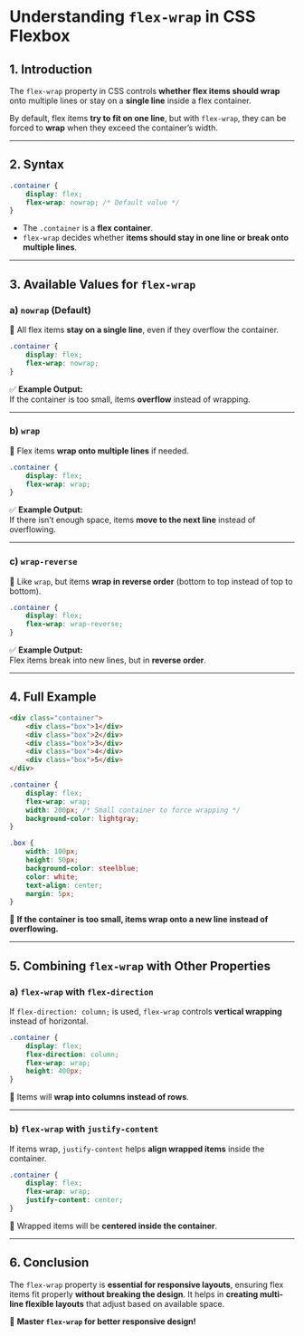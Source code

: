 # **Understanding `flex-wrap` in CSS Flexbox**  

## **1. Introduction**  
The `flex-wrap` property in CSS controls **whether flex items should wrap** onto multiple lines or stay on a **single line** inside a flex container.  

By default, flex items **try to fit on one line**, but with `flex-wrap`, they can be forced to **wrap** when they exceed the container’s width.

---

## **2. Syntax**  
```css
.container {
    display: flex;
    flex-wrap: nowrap; /* Default value */
}
```
- The `.container` is a **flex container**.
- `flex-wrap` decides whether **items should stay in one line or break onto multiple lines**.

---

## **3. Available Values for `flex-wrap`**  

### **a) `nowrap` (Default)**
📌 All flex items **stay on a single line**, even if they overflow the container.  
```css
.container {
    display: flex;
    flex-wrap: nowrap;
}
```
✅ **Example Output:**  
If the container is too small, items **overflow** instead of wrapping.  

---
### **b) `wrap`**
📌 Flex items **wrap onto multiple lines** if needed.  

```css
.container {
    display: flex;
    flex-wrap: wrap;
}
```
✅ **Example Output:**  
If there isn’t enough space, items **move to the next line** instead of overflowing.  

---
### **c) `wrap-reverse`**
📌 Like `wrap`, but items **wrap in reverse order** (bottom to top instead of top to bottom).  

```css
.container {
    display: flex;
    flex-wrap: wrap-reverse;
}
```
✅ **Example Output:**  
Flex items break into new lines, but in **reverse order**.

---

## **4. Full Example**
```html
<div class="container">
    <div class="box">1</div>
    <div class="box">2</div>
    <div class="box">3</div>
    <div class="box">4</div>
    <div class="box">5</div>
</div>
```
```css
.container {
    display: flex;
    flex-wrap: wrap;
    width: 200px; /* Small container to force wrapping */
    background-color: lightgray;
}

.box {
    width: 100px;
    height: 50px;
    background-color: steelblue;
    color: white;
    text-align: center;
    margin: 5px;
}
```
📌 **If the container is too small, items wrap onto a new line instead of overflowing.**  

---

## **5. Combining `flex-wrap` with Other Properties**  

### **a) `flex-wrap` with `flex-direction`**  
If `flex-direction: column;` is used, `flex-wrap` controls **vertical wrapping** instead of horizontal.

```css
.container {
    display: flex;
    flex-direction: column;
    flex-wrap: wrap;
    height: 400px;
}
```
🔹 Items will **wrap into columns instead of rows**.  

---
### **b) `flex-wrap` with `justify-content`**  
If items wrap, `justify-content` helps **align wrapped items** inside the container.

```css
.container {
    display: flex;
    flex-wrap: wrap;
    justify-content: center;
}
```
🔹 Wrapped items will be **centered inside the container**.

---

## **6. Conclusion**  
The `flex-wrap` property is **essential for responsive layouts**, ensuring flex items fit properly **without breaking the design**. It helps in **creating multi-line flexible layouts** that adjust based on available space.  

🚀 **Master `flex-wrap` for better responsive design!**